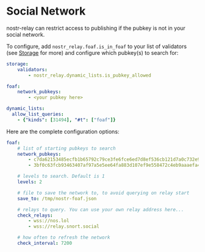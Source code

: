 # Social Network

nostr-relay can restrict access to publishing if the pubkey is not in your social network.

To configure, add `nostr_relay.foaf.is_in_foaf` to your list of validators (see [Storage](storage.md) for more) and configure which pubkey(s) to search for:

```yaml
storage:
    validators:
        - nostr_relay.dynamic_lists.is_pubkey_allowed

foaf:
    network_pubkeys: 
        - <your pubkey here>

dynamic_lists:
  allow_list_queries:
    - {"kinds": [31494], "#t": ["foaf"]}

```

Here are the complete configuration options:

```yaml
foaf:
    # list of starting pubkeys to search
    network_pubkeys:
        - c7da62153485ecfb1b65792c79ce3fe6fce6ed7d8ef536cb121d7a0c732e92df
        - 3bf0c63fcb93463407af97a5e5ee64fa883d107ef9e558472c4eb9aaaefa459d

    # levels to search. Default is 1
    levels: 2

    # file to save the network to, to avoid querying on relay start
    save_to: /tmp/nostr-foaf.json

    # relays to query. You can use your own relay address here...
    check_relays:
        - wss://nos.lol
        - wss://relay.snort.social

    # how often to refresh the network
    check_interval: 7200
```
